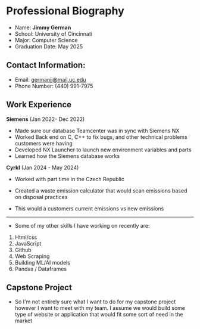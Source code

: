 
# Professional Biography 
 * Name: **Jimmy German**
 * School: University of Cincinnati
 * Major: Computer Science 
 * Graduation Date: May 2025



## Contact Information:
* Email: germanjj@mail.uc.edu
* Phone Number: (440) 991-7975


## Work Experience

**Siemens** (Jan 2022- Dec 2022)
* Made sure our database Teamcenter was in sync with Siemens NX
* Worked Back end on C, C++ to fix bugs, and other technical problems customers were having
* Developed NX Launcher to launch new environment variables and parts 
* Learned how the Siemens database works 
  
**Cyrkl** (Jan 2024 - May 2024)
* Worked with  part time in the Czech Republic
    
* Created a waste emission calculator that would scan emissions based on disposal practices
* This would a customers current emissions vs new emissions

---
* Some of my other skills I have working on recently are:
1. Html/css
2. JavaScript
3. Github
4. Web Scraping
5. Building ML/AI models
6. Pandas / Dataframes
## Capstone Project
* So I'm not entirely sure what I want to do for my capstone project however I want to meet with my team. I assume we would build some type of website or application that would fit some sort of need in the market

